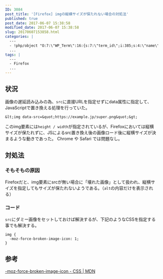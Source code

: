 ```yaml
---
ID: 3084
post_title: '[Firefox] imgの縦横サイズが保たれない場合の対処法'
published: true
post_date: 2017-06-07 15:38:58
modified_date: 2017-06-07 15:38:58
slug: 20170607153858.html
categories: |
  ---
  - !php/object "O:7:\"WP_Term\":16:{s:7:\"term_id\";i:385;s:4:\"name\";s:3:\"CSS\";s:4:\"slug\";s:3:\"css\";s:10:\"term_group\";i:0;s:16:\"term_taxonomy_id\";i:403;s:8:\"taxonomy\";s:8:\"category\";s:11:\"description\";s:0:\"\";s:6:\"parent\";i:0;s:5:\"count\";i:22;s:6:\"filter\";s:3:\"raw\";s:6:\"cat_ID\";i:385;s:14:\"category_count\";i:22;s:20:\"category_description\";s:0:\"\";s:8:\"cat_name\";s:3:\"CSS\";s:17:\"category_nicename\";s:3:\"css\";s:15:\"category_parent\";i:0;}"
  ...
tags: |
  ---
  - Firefox
  ...
---
```

## 状況
画像の遅延読み込みの為、`src`に直接URLを指定せずにdata属性に指定して、JavaScriptで置き換える処理を行っていた。

```language-html
&lt;img data-src=&quot;https://example.jp/super.png&quot;&gt;
```

このimg要素には`height / width`が指定されているが、Firefoxにおいては縦横サイズが保たれずに、JSによるsrc置き換え後の画像ロード後に縦横サイズが決まるような動きであった。
Chrome や Safari では問題なし。

## 対処法
### そもそもの原因
Firefoxだと、img要素にsrcが無い場合に「壊れた画像」として扱われ、縦横サイズを指定してもサイズが保たれないようである。（`alt`の内容だけを表示される）

### コード
`src`にダミー画像をセットしておけば解決するが、下記のようなCSSを指定する事でも解決する。
```language-css
img {
  -moz-force-broken-image-icon: 1;
}
```

## 参考
[-moz-force-broken-image-icon - CSS | MDN](https://developer.mozilla.org/ja/docs/Web/CSS/-moz-force-broken-image-icon)